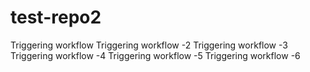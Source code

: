 # test-repo2

Triggering workflow
Triggering workflow -2 
Triggering workflow -3
Triggering workflow -4
Triggering workflow -5
Triggering workflow -6
